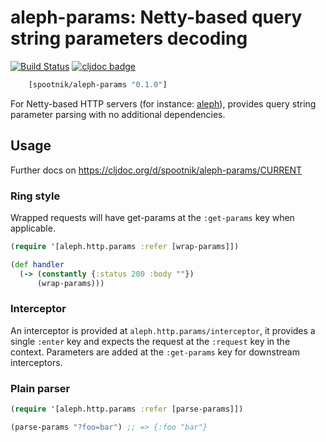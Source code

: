 aleph-params: Netty-based query string parameters decoding
==========================================================

[![Build Status](https://secure.travis-ci.org/pyr/aleph-params.png)](http://travis-ci.org/pyr/aleph-params)
[![cljdoc badge](https://cljdoc.org/badge/spootnik/aleph-params)](https://cljdoc.org/d/spootnik/aleph-params/CURRENT)


```clojure
    [spootnik/aleph-params "0.1.0"]
```

For Netty-based HTTP servers (for instance:
[aleph](https://aleph.io)), provides query string parameter parsing
with no additional dependencies.

## Usage

Further docs on https://cljdoc.org/d/spootnik/aleph-params/CURRENT

### Ring style

Wrapped requests will have get-params at the `:get-params`
key when applicable.

```clojure
(require '[aleph.http.params :refer [wrap-params]])

(def handler
  (-> (constantly {:status 200 :body ""})
      (wrap-params)))
```

### Interceptor

An interceptor is provided at `aleph.http.params/interceptor`, it provides
a single `:enter` key and expects the request at the `:request` key in the
context. Parameters are added at the `:get-params` key for downstream
interceptors.

### Plain parser

```clojure
(require '[aleph.http.params :refer [parse-params]])

(parse-params "?foo=bar") ;; => {:foo "bar"}
```



